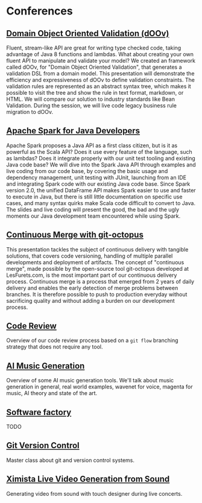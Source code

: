 # Conferences

## [Domain Object Oriented Validation (dOOv)](domain-object-oriented-validation-doov)

Fluent, stream-like API are great for writing type checked code, taking advantage of Java 8 functions and lambdas. What about creating your own fluent API to manipulate and validate your model? We created an framework called dOOv, for "Domain Object Oriented Validation", that generates a validation DSL from a domain model. This presentation will demonstrate the efficiency and expressiveness of dOOv to define validation constraints. The validation rules are represented as an abstract syntax tree, which makes it possible to visit the tree and show the rule in text format, markdown, or HTML. We will compare our solution to industry standards like Bean Validation. During the session, we will live code legacy business rule migration to dOOv.

## [Apache Spark for Java Developers](apache-spark-for-java-developers)

Apache Spark proposes a Java API as a first class citizen, but is it as powerful as the Scala API? Does it use every feature of the language, such as lambdas? Does it integrate properly with our unit test tooling and existing Java code base? We will dive into the Spark Java API through examples and live coding from our code base, by covering the basic usage and dependency management, unit testing with JUnit, launching from an IDE and integrating Spark code with our existing Java code base. Since Spark version 2.0, the unified DataFrame API makes Spark easier to use and faster to execute in Java, but there is still little documentation on specific use cases, and many syntax quirks make Scala code difficult to convert to Java. The slides and live coding will present the good, the bad and the ugly moments our Java development team encountered while using Spark.

## [Continuous Merge with git-octopus](continuous-merge-git-octopus)

This presentation tackles the subject of continuous delivery with tangible solutions, that covers code versioning, handling of multiple parallel developments and deployment of artifacts. The concept of "continuous merge", made possible by the open-source tool git-octopus developed at LesFurets.com, is the most important part of our continuous delivery process. Continuous merge is a process that emerged from 2 years of daily delivery and enables the early detection of merge problems between branches. It is therefore possible to push to production everyday without sacrificing quality and without adding a burden on our development process.

## [Code Review](code-review)

Overview of our code review process based on a `git flow` branching strategy that does not require any tool.

## [AI Music Generation](ai-music-generation)

Overview of some AI music generation tools. We'll talk about music generation in general, real world examples, wavenet for voice, magenta for music, AI theory and state of the art.

## [Software factory](software-factory)

TODO

## [Git Version Control](git-gestion-version)

Master class about git and version control systems.

## [Ximista Live Video Generation from Sound](ximista-live-video-generation-from-sound)

Generating video from sound with touch designer during live concerts.

